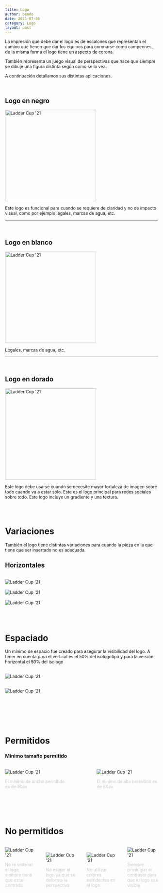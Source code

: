 ```yaml
---
title: Logo
author: bendo
date: 2021-07-06
category: Logo
layout: post
---
```


La impresión que debe dar el logo es de escalones que representan el camino que tienen que dar los equipos para coronarse como campeones, de la misma forma el logo tiene un aspecto de corona.

También representa un juego visual de perspectivas que hace que siempre se dibuje una figura distinta según como se lo vea.

A continuación detallamos sus distintas aplicaciones.

<br />

## Logo en negro

<img src="../images/logo-black.jpg" width="300" alt="Ladder Cup '21"/>

Este logo es funcional para cuando se requiere de claridad y no de impacto visual, como por ejemplo legales, marcas de agua, etc.


--------
<br />

## Logo en blanco
<img src="../images/logo-white.jpg" width="300" alt="Ladder Cup '21"/>

Legales, marcas de agua, etc.

--------
<br />

## Logo en dorado
<img src="../images/logo-golden.jpg" width="300" alt="Ladder Cup '21"/>

Este logo debe usarse cuando se necesite mayor fortaleza de imagen sobre todo cuando va a estar sólo. Este es el logo principal para redes sociales sobre todo. Este logo incluye un gradiente y una textura.

<br /><br />

# Variaciones

También el logo tiene distintas variaciones para cuando la pieza en la que tiene que ser insertado no es adecuada.

## Horizontales
<br />

<img src="../images/logo-horizontal-negro.jpg" alt="Ladder Cup '21"/>
<br />
<br />

<img src="../images/logo-horizontal-blanco.jpg" alt="Ladder Cup '21"/>
<br /><br />

<img src="../images/logo-horizontal-dorado.jpg" alt="Ladder Cup '21"/>
<br />
<br />
<br />
<br />

# Espaciado

Un mínimo de espacio fue creado para asegurar la visibilidad del logo. A tener en cuenta para el vertical es el 50% del isologotipo y para la versión horizontal el 50% del isologo <br /><br />

<img src="../images/logo-margin-horizontal.jpg" alt="Ladder Cup '21"/><br /><br />

<img src="../images/logo-margin-vertical.jpg" alt="Ladder Cup '21"/><br /><br />

<br />
<br />
<br />
<br />

# Permitidos

### Mínimo tamaño permitido
<br>
<div style="display:flex;justify-content:space-between;align-items:flex-end">
<div style="width:40%">
<img src="../images/logo-width_horizontal.jpg" alt="Ladder Cup '21"/>
<p style="color:#ccc">El mínimo de ancho permitido es de 90px</p>
</div>
<div style="width:40%">
<img src="../images/logo-height_vertical.jpg" alt="Ladder Cup '21"/>
<p style="color:#ccc">El mínimo de alto permitido es de 80px</p>
</div>
</div>

<br />
<br />
<br />
<br />

# No permitidos

<br>
<div style="display:flex;justify-content:space-between;align-items:flex-end">
<div style="width:20%">
<img src="../images/wrong-1.png" alt="Ladder Cup '21"/>
<p style="color:#ccc">No re ordenar el logo, siempre tiene que estar centrado</p>
</div>
<div style="width:20%">
<img src="../images/wrong-1.png" alt="Ladder Cup '21"/>
<p style="color:#ccc">No estirar el logo ya que se deforma la perspectiva</p>
</div>
<div style="width:20%">
<img src="../images/wrong-1.png" alt="Ladder Cup '21"/>
<p style="color:#ccc">No utilizar colores estridentes en el logo</p>
</div>
<div style="width:20%">
<img src="../images/wrong-1.png" alt="Ladder Cup '21"/>
<p style="color:#ccc">Siempre privilegiar el contraste para que el logo sea visible</p>
</div>
</div>

